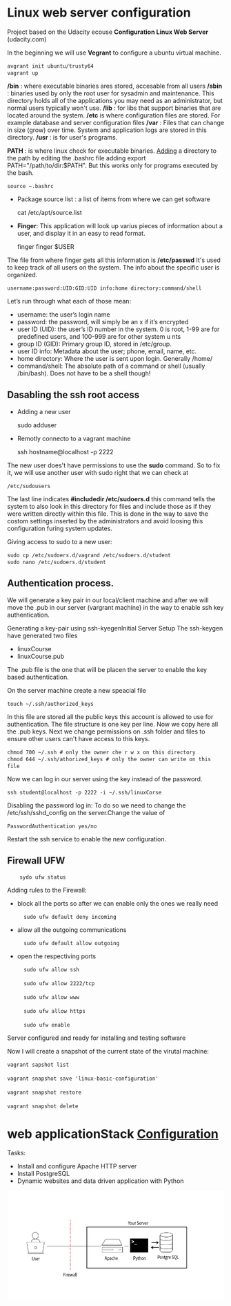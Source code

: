# Linux web server configuration

Project based on the Udacity ecouse **Configuration Linux Web Server** (udacity.com)

In the beginning we will use **Vegrant** to configure a ubuntu virtual machine.

    avgrant init ubuntu/trusty64
    vagrant up

**/bin** : where executable binaries ares stored, accesable from all users
**/sbin** : binaries used by only the root user for sysadmin and maintenance. This directory holds all of the applications you may need as an administrator, but normal users typically won't use.
**/lib** : for libs that support binaries that are located around the system.
**/etc** is where configuration files are stored. For example database and server configuration files
**/var** : Files that can change in size (grow) over time. System and application logs are stored in
this directory.
**/usr** : is for user's programs.

**PATH** : is where linux check for executable binaries. [Adding](https://help.ubuntu.com/community/EnvironmentVariables) a directory to the path by editing the .bashrc file adding export PATH="/path/to/dir:$PATH". But this works only for programs executed by the bash.

    source ~.bashrc


- Package source list : a list of items from where we can get software

    cat /etc/apt/source.list

- **Finger**: This application will look up varius pieces of information about a user, and display it in an easy to read format.

    finger
    finger $USER

The file from where finger gets all this information is **/etc/passwd** It's used to keep track of all users on the system. The info about the specific user is organized.

    username:password:UID:GID:UID info:home directory:command/shell

Let’s run through what each of those mean:

- username: the user’s login name
- password: the password, will simply be an x if it’s encrypted
- user ID (UID): the user’s ID number in the system. 0 is root, 1-99 are for predefined users, and 100-999 are for other system u nts
- group ID (GID): Primary group ID, stored in /etc/group.
- user ID info: Metadata about the user; phone, email, name, etc.
- home directory: Where the user is sent upon login. Generally /home/
- command/shell: The absolute path of a command or shell (usually /bin/bash). Does not have to be a shell though!


## Dasabling the ssh root access

- Adding a new user

    sudo adduser 
    
- Remotly connecto to a vagrant machine

    ssh hostname@localhost -p 2222

The new user does't have permissions to use the **sudo** command. So to fix it, we will use another user with sudo right that we can check at

    /etc/sudousers 

The last line indicates **#includedir /etc/sudoers.d** this command tells the system to also look in this directory for files and include those as if they were written directly within this file. This is done in the way to save the costom settings inserted by the administrators and avoid loosing this configuration furing system updates.

Giving access to sudo to a new user: 

    sudo cp /etc/sudoers.d/vagrand /etc/sudoers.d/student
    sudo nano /etc/sudoers.d/student


## Authentication process.
We will generate a key pair in our local/client machine and after we will move the .pub in our server (vargrant machine) in the way to enable ssh key authentication.

Generating a key-pair using ssh-kyegenInitial Server Setup 
The ssh-keygen have generated two files 

- linuxCourse
- linuxCourse.pub

The .pub file is the one that will be placen the server to enable the key based authentication.

On the server machine create a new speacial file

    touch ~/.ssh/authorized_keys 
    
In this file are stored all the public keys this account is allowed to use for authentication. The file structure is one key per line. Now we copy here all the .pub keys. Next we change permissions on .ssh folder and files to ensure other users can't have access to this keys. 

    chmod 700 ~/.ssh # only the owner che r w x on this directory
    chmod 644 ~/.ssh/athorized_keys # only the owner can write on this file

Now we can log in our server using the key instead of the password.

    ssh student@localhost -p 2222 -i ~/.ssh/linuxCorse
 
Disabling the password log in: To do so we need to change the /etc/ssh/sshd_config on the server.Change the value of

    PasswordAuthentication yes/no

Restart the ssh service to enable the new configuration.


## Firewall UFW

        sydo ufw status

Adding rules to the Firewall:
- block all the ports so after we can enable only the ones we really need

        sudo ufw default deny incoming

- allow all the outgoing communications

        sudo ufw default allow outgoing

- open the respectiving ports

        sudo ufw allow ssh
     
        sudo ufw allow 2222/tcp 
     
        sudo ufw allow www

        sudo ufw allow https

        sudo ufw enable

Server configured and ready for installing and testing software

Now I will create a snapshot of the current state of the virutal machine:

    vagrant sapshot list
    
    vagrant snapshot save 'linux-basic-configuration'

    vagrant snapshot restore

    vagrant snapshot delete


# web applicationStack  [Configuration](https://classroom.udacity.com/courses/ud299/lessons/4340119836/concepts/48065785530923)

Tasks:
- Install and configure Apache HTTP server
- Install PostgreSQL
- Dynamic websites and data driven application with Python

![img](./project_descr.png)



